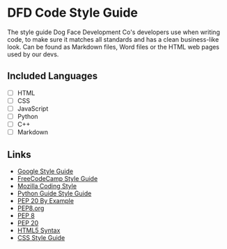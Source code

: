 # DFD Code Style Guide

The style guide Dog Face Development Co's developers use when writing code, to make sure it matches all standards and has a clean business-like look. Can be found as Markdown files, Word files or the HTML web pages used by our devs.

## Included Languages

- [ ] HTML
- [ ] CSS
- [ ] JavaScript
- [ ] Python
- [ ] C++
- [ ] Markdown

## Links
- [Google Style Guide](http://google.github.io/styleguide/)
- [FreeCodeCamp Style Guide](https://medium.freecodecamp.org/the-100-correct-coding-style-guide-5b594a1655f0)
- [Mozilla Coding Style](https://developer.mozilla.org/en-US/docs/Mozilla/Developer_guide/Coding_Style)
- [Python Guide Style Guide](https://docs.python-guide.org/writing/style/)
- [PEP 20 By Example](https://artifex.org/~hblanks/talks/2011/pep20_by_example.pdf)
- [PEP8.org](https://pep8.org/)
- [PEP 8](https://www.python.org/dev/peps/pep-0008/)
- [PEP 20](https://www.python.org/dev/peps/pep-0020/)
- [HTML5 Syntax](https://www.w3schools.com/html/html5_syntax.asp)
- [CSS Style Guide](https://css-tricks.com/css-style-guides/)
